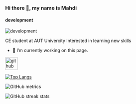 ### Hi there 👋, my name is Mahdi
#### development
![development](https://arturssmirnovs.github.io/github-profile-readme-generator/images/banner.png)

CE student at AUT Univercity
Interested in learning new skills

- 🔭 I’m currently working on this page. 


[<img src='https://cdn.jsdelivr.net/npm/simple-icons@3.0.1/icons/github.svg' alt='github' height='40'>](https://github.com/mahdikalhor1)  

[![Top Langs](https://github-readme-stats.vercel.app/api/top-langs/?username=mahdikalhor1)](https://github.com/anuraghazra/github-readme-stats)

![GitHub metrics](https://metrics.lecoq.io/mahdikalhor1)  

![GitHub streak stats](https://streak-stats.demolab.com/?user=mahdikalhor1)  

